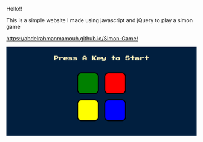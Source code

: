 Hello!!

This is a simple website I made using javascript and jQuery to play a simon game

https://abdelrahmanmamouh.github.io/Simon-Game/

![website-photo](/images/website.png)